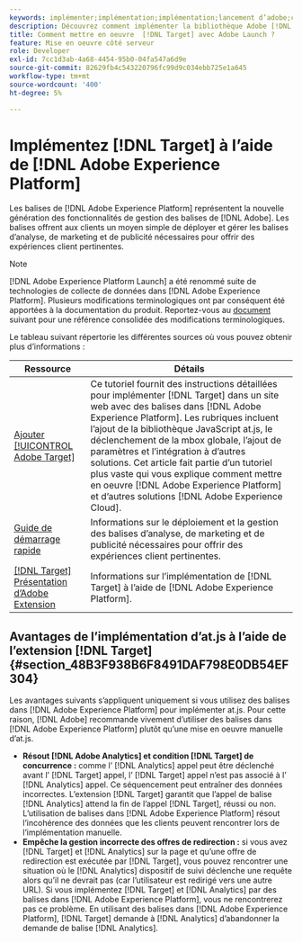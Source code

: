 ```yaml
---
keywords: implémenter;implémentation;implémentation;lancement d’adobe;course;redirection;platform launch d’expérience;platform launch;balises;adobe platform
description: Découvrez comment implémenter la bibliothèque Adobe [!DNL Target] at.js à l’aide d’Adobe Experience Platform Launch, la méthode préconisée pour implémenter Adobe [!DNL Target].
title: Comment mettre en oeuvre  [!DNL Target] avec Adobe Launch ?
feature: Mise en oeuvre côté serveur
role: Developer
exl-id: 7cc1d3ab-4a68-4454-95b0-04fa547a6d9e
source-git-commit: 82629fb4c543220796fc99d9c034ebb725e1a645
workflow-type: tm+mt
source-wordcount: '400'
ht-degree: 5%

---
```


# Implémentez [!DNL Target] à l’aide de [!DNL Adobe Experience Platform]

Les balises de [!DNL Adobe Experience Platform] représentent la nouvelle génération des fonctionnalités de gestion des balises de [!DNL Adobe]. Les balises offrent aux clients un moyen simple de déployer et gérer les balises d’analyse, de marketing et de publicité nécessaires pour offrir des expériences client pertinentes.

>[!NOTE]
>
>[!DNL Adobe Experience Platform Launch] a été renommé suite de technologies de collecte de données dans  [!DNL Adobe Experience Platform]. Plusieurs modifications terminologiques ont par conséquent été apportées à la documentation du produit. Reportez-vous au [document](https://experienceleague.adobe.com/docs/experience-platform/tags/term-updates.html?lang=en) suivant pour une référence consolidée des modifications terminologiques.

Le tableau suivant répertorie les différentes sources où vous pouvez obtenir plus d’informations :

| Ressource | Détails |
|--- |--- |
| [Ajouter  [!UICONTROL Adobe Target]](https://experienceleague.adobe.com/docs/launch-learn/implementing-in-websites-with-launch/implement-solutions/target.html#implement-solutions) | Ce tutoriel fournit des instructions détaillées pour implémenter [!DNL Target] dans un site web avec des balises dans [!DNL Adobe Experience Platform]. Les rubriques incluent l’ajout de la bibliothèque JavaScript at.js, le déclenchement de la mbox globale, l’ajout de paramètres et l’intégration à d’autres solutions. Cet article fait partie d’un tutoriel plus vaste qui vous explique comment mettre en oeuvre [!DNL Adobe Experience Platform] et d’autres solutions [!DNL Adobe Experience Cloud]. |
| [Guide de démarrage rapide](https://experienceleague.adobe.com/docs/experience-platform/tags/get-started/quick-start.html) | Informations sur le déploiement et la gestion des balises d’analyse, de marketing et de publicité nécessaires pour offrir des expériences client pertinentes. |
| [ [!DNL Target] Présentation d’Adobe Extension](https://experienceleague.adobe.com/docs/experience-platform/tags/extensions/adobe/target/overview.html) | Informations sur l’implémentation de [!DNL Target] à l’aide de [!DNL Adobe Experience Platform]. |

## Avantages de l’implémentation d’at.js à l’aide de l’extension [!DNL Target] {#section_48B3F938B6F8491DAF798E0DB54EF304}

Les avantages suivants s’appliquent uniquement si vous utilisez des balises dans [!DNL Adobe Experience Platform] pour implémenter at.js. Pour cette raison, [!DNL Adobe] recommande vivement d’utiliser des balises dans [!DNL Adobe Experience Platform] plutôt qu’une mise en oeuvre manuelle d’at.js.

* **Résout  [!DNL Adobe Analytics] et condition  [!DNL Target] de concurrence :** comme l’ [!DNL Analytics] appel peut être déclenché avant l’ [!DNL Target] appel, l’ [!DNL Target] appel n’est pas associé à l’ [!DNL Analytics] appel. Ce séquencement peut entraîner des données incorrectes. L’extension [!DNL Target] garantit que l’appel de balise [!DNL Analytics] attend la fin de l’appel [!DNL Target], réussi ou non. L’utilisation de balises dans [!DNL Adobe Experience Platform] résout l’incohérence des données que les clients peuvent rencontrer lors de l’implémentation manuelle.
* **Empêche la gestion incorrecte des offres de redirection :**  si vous avez  [!DNL Target] et  [!DNL Analytics] sur la page et qu’une offre de redirection est exécutée par  [!DNL Target], vous pouvez rencontrer une situation où le  [!DNL Analytics] dispositif de suivi déclenche une requête alors qu’il ne devrait pas (car l’utilisateur est redirigé vers une autre URL). Si vous implémentez [!DNL Target] et [!DNL Analytics] par des balises dans [!DNL Adobe Experience Platform], vous ne rencontrerez pas ce problème. En utilisant des balises dans [!DNL Adobe Experience Platform], [!DNL Target] demande à [!DNL Analytics] d’abandonner la demande de balise [!DNL Analytics].
